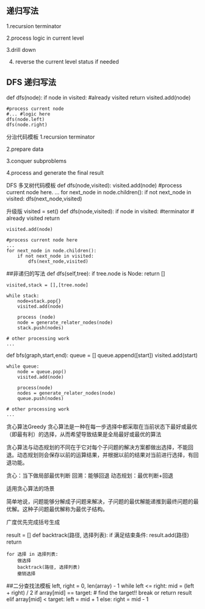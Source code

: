 ## 递归写法
1.recursion terminator

2.process logic in current level

3.drill down

4. reverse the current level status if needed

## DFS 递归写法
def dfs(node):
	if node in visited:
		#already visited
		return
	visited.add(node)
	
	#process current node
	#... #logic here
	dfs(node.left)
	dfs(node.right)



分治代码模板
1.recursion  terminator

2.prepare data

3.conquer subproblems

4.process and generate the final result

DFS 多叉树代码模板
def dfs(node,visited):
    visited.add(node)
	#process current node here.
	...
	for next_node in node.children():
	    if not next_node in visited:
			dfs(next_node,visited)
			
升级版
visited = set()
def dfs(node,visited):
	if node in visited: #terminator
		# already visited
		return
	
	visited.add(node)
	
	#process current node here
	...
	for next_node in node.children():
		if not next_node in visited:
			dfs(next_node,visited)
			
##非递归的写法
def dfs(self,tree):
	if tree.node is Node:
		return []
	
	visited,stack = [],[tree.node]
	
	while stack:
		node=stack.pop{}
		visited.add(node)
		
		process (node)
		node = generate_relater_nodes(node)
		stack.push(nodes)
		
	# other processing work
	...
	
def bfs(graph,start,end):
	queue = []
	queue.append([start])
	visited.add(start)
	
	while queue:
		node = queue.pop()
		visited.add(node)
		
		process(node)
		nodes = generate_relater_nodes(node)
		queue.push(nodes)
		
	# other processing work
	...
		
		
贪心算法Greedy
贪心算法是一种在每一步选择中都采取在当前状态下最好或最优（即最有利）的选择，从而希望导致结果是全局最好或最优的算法

贪心算法与动态规划的不同在于它对每个子问题的解决方案都做出选择，不能回退。动态规划则会保存以前的运算结果，并根据以前的结果对当前进行选择，有回退功能。

贪心：当下做局部最优判断
回溯：能够回退
动态规划：最优判断+回退

适用贪心算法的场景

简单地说，问题能够分解成子问题来解决，子问题的最优解能递推到最终问题的最优解。这种子问题最优解称为最优子结构。

广度优先完成括号生成

result = []
def backtrack(路径, 选择列表):
    if 满足结束条件:
        result.add(路径)
        return
    
    for 选择 in 选择列表:
        做选择
        backtrack(路径, 选择列表)
        撤销选择

##二分查找法模板
left, right = 0, len(array) - 1 
while left <= right: 
	  mid = (left + right) / 2 
	  if array[mid] == target: 
		    # find the target!! 
		    break or return result 
	  elif array[mid] < target: 
		    left = mid + 1 
	  else: 
		    right = mid - 1